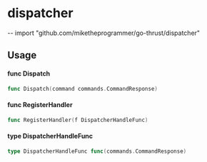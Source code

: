 # dispatcher
--
    import "github.com/miketheprogrammer/go-thrust/dispatcher"


## Usage

#### func  Dispatch

```go
func Dispatch(command commands.CommandResponse)
```

#### func  RegisterHandler

```go
func RegisterHandler(f DispatcherHandleFunc)
```

#### type DispatcherHandleFunc

```go
type DispatcherHandleFunc func(commands.CommandResponse)
```
